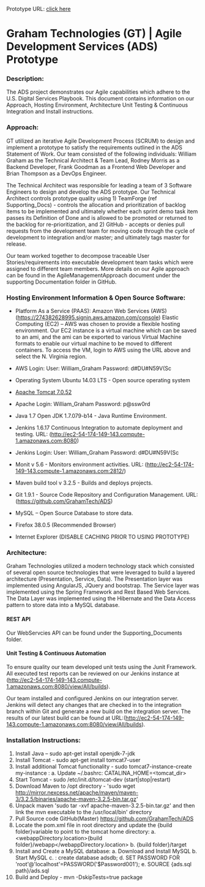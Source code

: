 Prototype URL: [click here](http://ec2-54-174-149-143.compute-1.amazonaws.com/ADS/grahamtech/index.html)
# Graham Technologies (GT) | Agile Development Services (ADS) Prototype #

### Description: ###

The ADS project demonstrates our Agile capabilities which adhere to the U.S. Digital Services Playbook.  This document contains information on our Approach, Hosting Environment, Architecture Unit Testing & Continuous Integration and Install instructions.

### Approach: ###

GT utilized an iterative Agile Development Process (SCRUM) to design and implement a prototype to satisfy the requirements outlined in the ADS Statement of Work. Our team consisted of the following individuals: William Graham as the Technical Architect & Team Lead, Rodney Morris as a Backend Developer, Frank Goodman as a Frontend Web Developer and Brian Thompson as a DevOps Engineer.  

The Technical Architect was responsible for leading a team of 3 Software Engineers to design and develop the ADS prototype.  Our Technical Architect controls prototype quality using 1) TeamForge (ref Supporting_Docs) - controls the allocation and prioritization of backlog items to be implemented and ultimately whether each sprint demo task item passes its Definition of Done and is allowed to be promoted or returned to the backlog for re-prioritization, and 2) GitHub - accepts or denies pull requests from the development team for moving code through the cycle of development to integration and/or master; and ultimately tags master for release.

Our team worked together to decompose traceable User Stories/requirements into executable development team tasks which were assigned to different team members. More details on our Agile approach can be found in the AgileManagementApproach document under the supporting Documentation folder in GitHub.

### Hosting Environment Information & Open Source Software: ###

- Platform As a Service (PAAS):  Amazon Web Services (AWS)(https://274382628995.signin.aws.amazon.com/console) Elastic Computing (EC2) – AWS was chosen to provide a flexible hosting environment.  Our EC2 instance is a virtual machine which  can be saved to an ami, and the ami can be exported to various Virtual Machine formats to enable our virtual machine to be moved to different containers. To access the VM, login to AWS using the URL above and select the N. Virginia region.

- AWS Login: User: William_Graham Password: d#DU#N59V(Sc
- Operating System Ubuntu 14.03 LTS - Open source operating system 
- [Apache Tomcat 7.0.52](http://ec2-54-174-149-143.compute-1.amazonaws.com/probe)
- Apache Login: William_Graham Password: p@ssw0rd 
- Java 1.7 Open JDK 1.7.079-b14 - Java Runtime Environment.
- Jenkins 1.6.17 Continuous Integration to automate deployment and testing. URL: (http://ec2-54-174-149-143.compute-1.amazonaws.com:8080)
- Jenkins Login: User: William_Graham Password: d#DU#N59V(Sc
- Monit v 5.6 - Monitors environment activities. URL: (http://ec2-54-174-149-143.compute-1.amazonaws.com:2812/)
- Maven build tool v 3.2.5 - Builds and deploys projects. 
- Git 1.9.1 - Source Code Repository and Configuration Management. URL:(https://github.com/GrahamTech/ADS)
- MySQL – Open Source Database to store data.
- Firefox 38.0.5 (Recommended Browser)
- Internet Explorer (DISABLE CACHING PRIOR TO USING PROTOTYPE)

### Architecture: ###

Graham Technologies utilized a modern technology stack which consisted of several open source technologies that were leveraged to build a layered architecture (Presentation, Service, Data).  The Presentation layer was implemented using AngularJS, JQuery and bootstrap.  The Service layer was implemented using the Spring Framework and Rest Based Web Services.  The Data Layer was implemented using the Hibernate and the Data Access pattern to store data into a MySQL database. 


#### REST API ####
Our WebServcies API can be found under the Supporting_Documents folder.

#### Unit Testing & Continuous Automation  ####
To ensure quality our team developed unit tests using the Junit Framework.  All executed test reports can be reviewed on our Jenkins instance at (http://ec2-54-174-149-143.compute-1.amazonaws.com:8080/view/All/builds).

Our team installed and configured Jenkins on our integration server.  Jenkins will detect any changes that are checked in to the integration branch within Git and generate a new build on the integration server. The results of our latest build can be found at  URL:(http://ec2-54-174-149-143.compute-1.amazonaws.com:8080/view/All/builds).  

### Installation Instructions: ###

1.	Install Java – sudo apt-get install openjdk-7-jdk
2.	Install Tomcat - sudo apt-get install tomcat7-user
3.	Install additional Tomcat functionality - sudo tomcat7-instance-create my-instance :
  a. Update ~/.bashrc: CATALINA_HOME=<tomcat_dir> 
4.	Start Tomcat - sudo /etc/init.d/tomcat-dev (start|stop|restart)
5.	Download Maven to /opt directory - 'sudo wget http://mirror.nexcess.net/apache/maven/maven-3/3.2.5/binaries/apache-maven-3.2.5-bin.tar.gz'
6.	Unpack maven 'sudo tar -xvf  apache-maven-3.2.5-bin.tar.gz' and then link the mvn executable to the /usr/local/bin' directory
7.	Pull Source code GitHub(Master) https://github.com/GrahamTech/ADS
8.	Locate the pom.xml file in root directory and update the {build folder}variable to point to the tomcat home directory:
  a.	<webappDirectory.location>{build folder}/webapp</webappDirectory.location>
  b.	<outputDirectory>{build folder}/target</outputDirectory>
9.	Install and Create a MySQL database:
  a.	Download and Install MySQL
  b.	Start MySQL
  c.	<mysql>: create database adsdb;
  d.	SET PASSWORD FOR 'root'@'localhost'=PASSWORD('$Password001');
  e.	<mysql>SOURCE {ads.sql path}/ads.sql
10.	Build and Deploy - mvn  -DskipTests=true package
